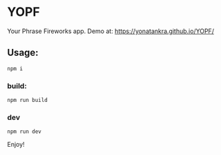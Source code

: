 # YOPF
Your Phrase Fireworks app. Demo at: https://yonatankra.github.io/YOPF/

## Usage:
`npm i`

### build:

`npm run build`

### dev
`npm run dev`

Enjoy!
